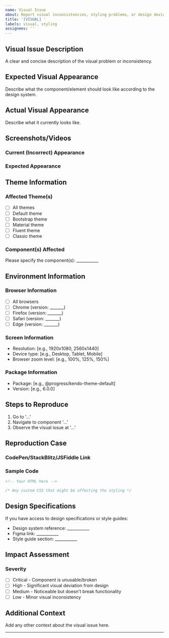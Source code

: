```yaml
---
name: Visual Issue
about: Report visual inconsistencies, styling problems, or design deviations
title: '[VISUAL] '
labels: visual, styling
assignees: ''
---
```


## Visual Issue Description

A clear and concise description of the visual problem or inconsistency.

## Expected Visual Appearance

Describe what the component/element should look like according to the design system.

## Actual Visual Appearance

Describe what it currently looks like.

## Screenshots/Videos

### Current (Incorrect) Appearance

<!-- Add screenshots showing the current visual issue -->

### Expected Appearance

<!-- Add screenshots, mockups, or design specs showing the expected appearance -->

## Theme Information

### Affected Theme(s)

- [ ] All themes
- [ ] Default theme
- [ ] Bootstrap theme
- [ ] Material theme
- [ ] Fluent theme
- [ ] Classic theme

### Component(s) Affected

Please specify the component(s): ___________

## Environment Information

### Browser Information

- [ ] All browsers
- [ ] Chrome (version: _______)
- [ ] Firefox (version: _______)
- [ ] Safari (version: _______)
- [ ] Edge (version: _______)

### Screen Information

- Resolution: [e.g., 1920x1080, 2560x1440]
- Device type: [e.g., Desktop, Tablet, Mobile]
- Browser zoom level: [e.g., 100%, 125%, 150%]

### Package Information

- Package: [e.g., @progress/kendo-theme-default]
- Version: [e.g., 6.0.0]

## Steps to Reproduce

1. Go to '...'
2. Navigate to component '...'
3. Observe the visual issue at '...'

## Reproduction Case

### CodePen/StackBlitz/JSFiddle Link

<!-- Provide a minimal reproduction case if possible -->

### Sample Code

```html
<!-- Your HTML here -->
```

```css
/* Any custom CSS that might be affecting the styling */
```

## Design Specifications

If you have access to design specifications or style guides:

- Design system reference: ___________
- Figma link: ___________
- Style guide section: ___________

## Impact Assessment

### Severity

- [ ] Critical - Component is unusable/broken
- [ ] High - Significant visual deviation from design
- [ ] Medium - Noticeable but doesn't break functionality
- [ ] Low - Minor visual inconsistency

## Additional Context

Add any other context about the visual issue here.

---
